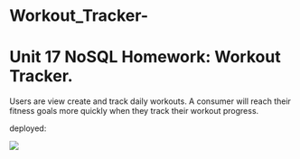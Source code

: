 # Workout_Tracker-
# Unit 17 NoSQL Homework: Workout Tracker.

Users are view create and track daily workouts. A consumer will reach their fitness goals more quickly when they track their workout progress.

deployed:

<img src="./assets/workout-tracker">

